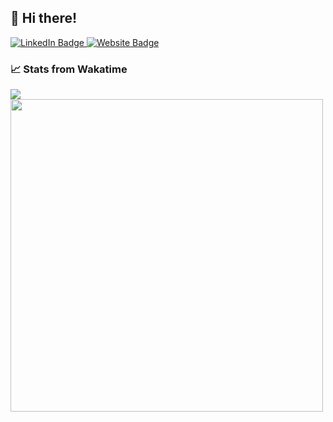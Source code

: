 ## 👋 Hi there!
<div>
  <a href="https://www.linkedin.com/in/quinn-matthews/">
    <img src="https://img.shields.io/badge/LinkedIn-blue?style=for-the-badge&logo=linkedin&logoColor=white" alt="LinkedIn Badge"/>
  </a>
  <a href="qmatthews.net">
    <img src="https://img.shields.io/badge/Homepage-green?style=for-the-badge" alt="Website Badge"/>
  </a>
</div>
<img  src="https://komarev.com/ghpvc/?username=QuinnMatthews&style=flat-square&color=blue" alt=""/>

### 📈 Stats from Wakatime

<img src="https://wakatime.com/share/@b3ed37fd-6c40-4b01-aac8-5d4704b5256d/f7c539b4-492d-4f5a-a191-0077f670380d.svg"></img>
<img height="500" src="https://wakatime.com/share/@b3ed37fd-6c40-4b01-aac8-5d4704b5256d/776e042f-eee4-4cd7-b188-5f21660bd923.svg"></img>
<!--
**QuinnMatthews/QuinnMatthews** is a ✨ _special_ ✨ repository because its `README.md` (this file) appears on your GitHub profile.

Here are some ideas to get you started:

- 🔭 I’m currently working on ...
- 🌱 I’m currently learning ...
- 👯 I’m looking to collaborate on ...
- 🤔 I’m looking for help with ...
- 💬 Ask me about ...
- 📫 How to reach me: ...
- 😄 Pronouns: ...
- ⚡ Fun fact: ...
-->
